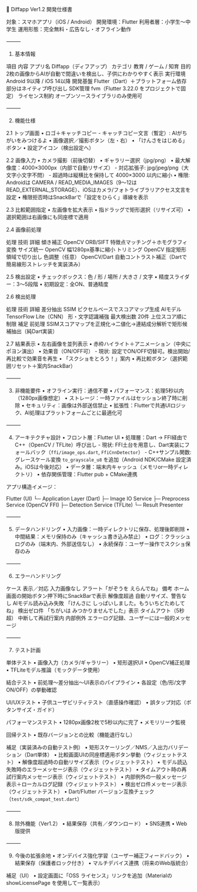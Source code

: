 📄 Diffapp Ver1.2 開発仕様書

対象：スマホアプリ（iOS / Android）
開発環境：Flutter
利用者層：小学生〜中学生
運用形態：完全無料・広告なし・オフライン動作

⸻

1. 基本情報

項目	内容
アプリ名	Diffapp（ディフアップ）
カテゴリ	教育 / ゲーム / 知育
目的	2枚の画像からAIが自動で間違いを検出し、子供にわかりやすく表示
実行環境	Android 9以降 / iOS 14以降
開発基盤	Flutter（Dart）＋プラットフォーム依存部分はネイティブ呼び出し
SDK管理	fvm（Flutter 3.22.0 をプロジェクトで固定）
ライセンス制約	オープンソースライブラリのみ使用可


⸻

2. 機能仕様

2.1 トップ画面
	•	ロゴ＋キャッチコピー
		- キャッチコピー文言（暫定）: AIがちがいをみつけるよ
	•	画像選択／撮影ボタン（左・右）
	•	「けんさをはじめる」ボタン
	•	設定アイコン（検出設定へ）

2.2 画像入力
	•	カメラ撮影（前後切替）
	•	ギャラリー選択（jpg/png）
	•	最大解像度：4000×3000px（内部で自動リサイズ）
		- 対応拡張子: jpg/jpeg/png（大文字小文字不問）
		- 超過時は縦横比を保持して 4000×3000 以内に縮小
	•	権限: Androidは CAMERA / READ_MEDIA_IMAGES（9〜12は READ_EXTERNAL_STORAGE）、iOSはカメラ/フォトライブラリアクセス文言を設定
	•	権限拒否時はSnackBarで「設定をひらく」導線を表示

2.3 比較範囲指定
	•	左画像を拡大表示
	•	指ドラッグで矩形選択（リサイズ可）
	•	選択範囲は右画像にも同座標で適用

2.4 画像前処理

処理	技術	詳細
傾き補正	OpenCV ORB/SIFT	特徴点マッチング＋ホモグラフィ変換
サイズ統一	OpenCV	幅1280px基準に縮小
トリミング	OpenCV	指定矩形領域で切り出し
色調整（任意）	OpenCV/Dart	自動コントラスト補正（Dartで簡易線形ストレッチを実装済み）

2.5 検出設定
	•	チェックボックス：色 / 形 / 場所 / 大きさ / 文字
	•	精度スライダー：3〜5段階
	•	初期設定：全ON、普通精度

2.6 検出処理

処理	技術	詳細
差分抽出	SSIM	ピクセルベースでスコアマップ生成
AIモデル	TensorFlow Lite（CNN）	形・文字認識補強
最大検出数	20件	上位スコア順に制限
補足	前処理	SSIMスコアマップを正規化→二値化→連結成分解析で矩形候補抽出（純Dart実装）

2.7 結果表示
	•	左右画像を並列表示
	•	赤枠ハイライト＋アニメーション（中央にポヨン演出）
	•	効果音（ON/OFF可）
		- 現状: 設定でON/OFF切替可。検出開始/再比較で効果音を再生
	•	「スクショをとろう！」案内
	•	再比較ボタン（選択範囲リセット＋案内SnackBar）

⸻

3. 非機能要件
	•	オフライン実行：通信不要
	•	パフォーマンス：処理5秒以内（1280px画像想定）
	•	ストレージ：一時ファイルはセッション終了時に削除
	•	セキュリティ：画像は外部送信禁止
	•	拡張性：Flutterで共通UIロジック、AI処理はプラットフォームごとに最適化可

⸻

4. アーキテクチャ設計
	•	フロント層：Flutter UI
	•	処理層：Dart → FFI経由でC++（OpenCV / TFLite）呼び出し
		- 現状: FFI土台を用意し、Dart実装にフォールバック（`ffi/image_ops.dart`, `FfiCnnDetector`）
		- C++サンプル関数: グレースケール変換 `to_grayscale_u8` を追加（Android NDK/CMake 設定済み。iOSは今後対応）
	•	データ層：端末内キャッシュ（メモリor一時ディレクトリ）
	•	依存関係管理：Flutter pub + CMake連携

アプリ構造イメージ：

Flutter (UI)
 └─ Application Layer (Dart)
     ├─ Image IO Service
     ├─ Preprocess Service (OpenCV FFI)
     ├─ Detection Service (TFLite)
     └─ Result Presenter


⸻

5. データハンドリング
	•	入力画像：一時ディレクトリに保存、処理後即削除
	•	中間結果：メモリ保持のみ（キャッシュ書き込み禁止）
	•	ログ：クラッシュログのみ（端末内、外部送信なし）
	•	永続保存：ユーザー操作でスクショ保存のみ

⸻

6. エラーハンドリング

ケース	表示／対応
入力画像なし	アラート「がぞうを えらんでね」
備考	ホーム画面の開始ボタン押下時にSnackBarで表示
解像度超過	自動リサイズ、警告なし
AIモデル読み込み失敗	「けんさに しっぱいしました。もういちどためしてね」
検出ゼロ件	「ちがいは みつかりませんでした」表示
タイムアウト（5秒超）	中断して再試行案内
内部例外	エラーログ記録、ユーザーには一般的メッセージ


⸻

7. テスト計画

単体テスト
	•	画像入力（カメラ/ギャラリー）
	•	矩形選択UI
	•	OpenCV補正処理
	•	TFLiteモデル推論（モックデータ使用）

結合テスト
	•	前処理〜差分抽出〜UI表示のパイプライン
	•	各設定（色/形/文字ON/OFF）の挙動確認

UI/UXテスト
	•	子供ユーザビリティテスト（直感操作確認）
	•	誤タップ対応（ボタンサイズ・ガイド）

パフォーマンステスト
	•	1280px画像2枚で5秒以内に完了
	•	メモリリーク監視

回帰テスト
	•	既存バージョンとの比較（機能退行なし）

補足（実装済みの自動テスト例）
	•	矩形スケーリング／NMS／入出力バリデーション（Dart単体）
	•	比較画面UIの同座標適用ボタン挙動（ウィジェットテスト）
	•	解像度超過時の自動リサイズ表示（ウィジェットテスト）
	•	モデル読込失敗時のエラーメッセージ表示（ウィジェットテスト）
	•	タイムアウト時の再試行案内メッセージ表示（ウィジェットテスト）
	•	内部例外の一般メッセージ表示＋ローカルログ記録（ウィジェットテスト）
	•	検出ゼロ件メッセージ表示（ウィジェットテスト）
	•	Dart/Flutter バージョン互換チェック（`test/sdk_compat_test.dart`）

⸻

8. 除外機能（Ver1.2）
	•	結果保存（共有／ダウンロード）
	•	SNS連携
	•	Web版提供

⸻

9. 今後の拡張余地
	•	オンデバイス強化学習（ユーザー補正フィードバック）
	•	結果保存（保護者ロック付き）
	•	マルチデバイス連携（将来のWeb版統合）

補足（UI）
	•	設定画面に「OSS ライセンス」リンクを追加（Materialの showLicensePage を使用して一覧表示）
